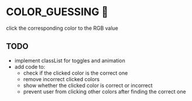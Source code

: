 # COLOR_GUESSING :art:
click the corresponding color to the RGB value

## TODO
- implement classList for toggles and animation
- add code to: 
    - check if the clicked color is the correct one
    - remove incorrect clicked colors
    - show whether the clicked color is correct or incorrect
    - prevent user from clicking other colors after finding the correct one